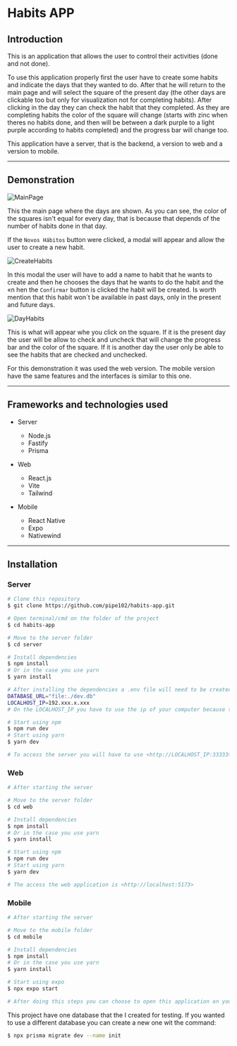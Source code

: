 # Habits APP

## Introduction

This is an application that allows the user to control their activities (done and not done).

To use this application properly first the user have to create some habits and indicate the days that they wanted to do. After that he will return to the main page and will select the square of the present day (the other days are clickable too but only for visualization not for completing habits). After clicking in the day they can check the habit that they completed. As they are completing habits the color of the square will change (starts with zinc when theres no habits done, and then will be between a dark purple to a light purple according to habits completed) and the progress bar will change too.

This application have a server, that is the backend, a version to web and a version to mobile.

---

## Demonstration

![MainPage](documentation/MainPage.png)

This the main page where the days are shown. As you can see, the color of the squares isn't equal for every day, that is because that depends of the number of habits done in that day.

If the `Novos Hábitos` button were clicked, a modal will appear and allow the user to create a new habit.

![CreateHabits](documentation/CreateHabits.png)

In this modal the user will have to add a name to habit that he wants to create and then he chooses the days that he wants to do the habit and the «n hen the `Confirmar` button is clicked the habit will be created. Is worth mention that this habit won´t be available in past days, only in the present and future days.

![DayHabits](documentation/DayHabits.png)

This is what will appear whe you click on the square. If it is the present day the user will be allow to check and uncheck that will change the progress bar and the color of the square. If it is another day the user only be able to see the habits that are checked and unchecked.

For this demonstration it was used the web version. The mobile version have the same features and the interfaces is similar to this one.

---

## Frameworks and technologies used

- Server

  - Node.js
  - Fastify
  - Prisma

- Web

  - React.js
  - Vite
  - Tailwind

- Mobile
  - React Native
  - Expo
  - Nativewind

---

## Installation

### Server

```bash
# Clone this repository
$ git clone https://github.com/pipe102/habits-app.git

# Open terminal/cmd on the folder of the project
$ cd habits-app

# Move to the server folder
$ cd server

# Install dependencies
$ npm install
# Or in the case you use yarn
$ yarn install

# After installing the dependencies a .env file will need to be created that will have 2 variables
DATABASE_URL="file:./dev.db"
LOCALHOST_IP=192.xxx.x.xxx
# On the LOCALHOST_IP you have to use the ip of your computer because the mobile application can´t connect to localhost api

# Start using npm
$ npm run dev
# Start using yarn
$ yarn dev

# To access the server you will have to use <http://LOCALHOST_IP:33333>. The LOCALHOST_IP you have to change with the ip of your computer
```

### Web

```bash
# After starting the server

# Move to the server folder
$ cd web

# Install dependencies
$ npm install
# Or in the case you use yarn
$ yarn install

# Start using npm
$ npm run dev
# Start using yarn
$ yarn dev

# The access the web application is <http://localhost:5173>
```

### Mobile

```bash
# After starting the server

# Move to the mobile folder
$ cd mobile

# Install dependencies
$ npm install
# Or in the case you use yarn
$ yarn install

# Start using expo
$ npx expo start

# After doing this steps you can choose to open this application on your phone by reading th QRCode that will appear in the terminal or open it in a emulator
```

This project have one database that the I created for testing. If you wanted to use a different database you can create a new one wit the command:

```bash
$ npx prisma migrate dev --name init
```
